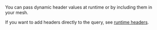 You can pass dynamic header values at runtime or by including them in your mesh.

If you want to add headers directly to the query, see [runtime headers](/src/pages/gateway/headers/#add-or-update-headers-at-runtime).